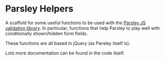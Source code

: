 # Parsley Helpers

A scaffold for some useful functions to be used with the [Parsley JS validation library](http://parsleyjs.org/). In particular, functions that help Parsley to play well with conditionally shown/hidden form fields.

These functions are all based in jQuery (as Parsley itself is).

Lots more documentation can be found in the code itself.